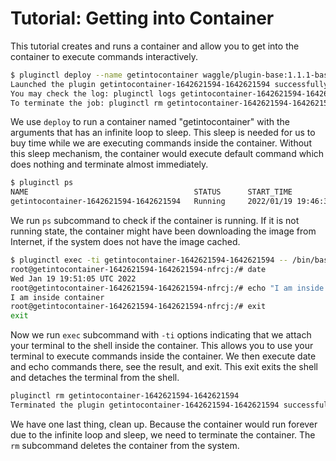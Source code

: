 # Tutorial: Getting into Container
This tutorial creates and runs a container and allow you to get into the container to execute commands interactively.

```bash
$ pluginctl deploy --name getintocontainer waggle/plugin-base:1.1.1-base -- bash -c 'while true; do sleep 1; done'
Launched the plugin getintocontainer-1642621594-1642621594 successfully 
You may check the log: pluginctl logs getintocontainer-1642621594-1642621594
To terminate the job: pluginctl rm getintocontainer-1642621594-1642621594
```

We use `deploy` to run a container named "getintocontainer" with the arguments that has an infinite loop to sleep. This sleep is needed for us to buy time while we are executing commands inside the container. Without this sleep mechanism, the container would execute default command which does nothing and terminate almost immediately.

```bash
$ pluginctl ps
NAME                                     STATUS      START_TIME                RUNNING_TIME
getintocontainer-1642621594-1642621594   Running     2022/01/19 19:46:34 UTC   7.57783992s
```

We run `ps` subcommand to check if the container is running. If it is not running state, the container might have been downloading the image from Internet, if the system does not have the image cached.

```bash
$ pluginctl exec -ti getintocontainer-1642621594-1642621594 -- /bin/bash
root@getintocontainer-1642621594-1642621594-nfrcj:/# date
Wed Jan 19 19:51:05 UTC 2022
root@getintocontainer-1642621594-1642621594-nfrcj:/# echo "I am inside container"
I am inside container
root@getintocontainer-1642621594-1642621594-nfrcj:/# exit
exit
```

Now we run `exec` subcommand with `-ti` options indicating that we attach your terminal to the shell inside the container. This allows you to use your terminal to execute commands inside the container. We then execute date and echo commands there, see the result, and exit. This exit exits the shell and detaches the terminal from the shell.

```bash
pluginctl rm getintocontainer-1642621594-1642621594
Terminated the plugin getintocontainer-1642621594-1642621594 successfully
```

We have one last thing, clean up. Because the container would run forever due to the infinite loop and sleep, we need to terminate the container. The `rm` subcommand deletes the container from the system.